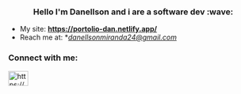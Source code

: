 <h3 align="center">Hello I'm Danellson and i are a software dev :wave:</h3>

- My site: **https://portolio-dan.netlify.app/**
- Reach me at: **danellsonmiranda24@gmail.com*
   
<h3 align="left">Connect with me:</h3>
<p align="left">
<a href="https://linkedin.com/in/https://www.linkedin.com/in/danellson-miranda-stclair-30a32321b/" target="blank"><img align="center" src="https://raw.githubusercontent.com/rahuldkjain/github-profile-readme-generator/master/src/images/icons/Social/linked-in-alt.svg" alt="https://www.linkedin.com/in/danellson-miranda-stclair-30a32321b/" height="30" width="40" /></a>
</p>


